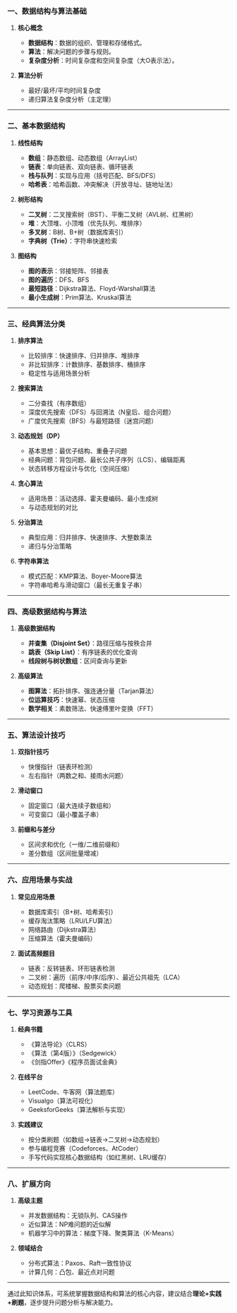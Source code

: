 ### **一、数据结构与算法基础**
1. **核心概念**
   - **数据结构**：数据的组织、管理和存储格式。
   - **算法**：解决问题的步骤与规则。
   - **复杂度分析**：时间复杂度和空间复杂度（大O表示法）。

2. **算法分析**
   - 最好/最坏/平均时间复杂度
   - 递归算法复杂度分析（主定理）

---

### **二、基本数据结构**
1. **线性结构**
   - **数组**：静态数组、动态数组（ArrayList）
   - **链表**：单向链表、双向链表、循环链表
   - **栈与队列**：实现与应用（括号匹配、BFS/DFS）
   - **哈希表**：哈希函数、冲突解决（开放寻址、链地址法）

2. **树形结构**
   - **二叉树**：二叉搜索树（BST）、平衡二叉树（AVL树、红黑树）
   - **堆**：大顶堆、小顶堆（优先队列、堆排序）
   - **多叉树**：B树、B+树（数据库索引）
   - **字典树（Trie）**：字符串快速检索

3. **图结构**
   - **图的表示**：邻接矩阵、邻接表
   - **图的遍历**：DFS、BFS
   - **最短路径**：Dijkstra算法、Floyd-Warshall算法
   - **最小生成树**：Prim算法、Kruskal算法

---

### **三、经典算法分类**
1. **排序算法**
   - 比较排序：快速排序、归并排序、堆排序
   - 非比较排序：计数排序、基数排序、桶排序
   - 稳定性与适用场景分析

2. **搜索算法**
   - 二分查找（有序数组）
   - 深度优先搜索（DFS）与回溯法（N皇后、组合问题）
   - 广度优先搜索（BFS）与最短路径（迷宫问题）

3. **动态规划（DP）**
   - 基本思想：最优子结构、重叠子问题
   - 经典问题：背包问题、最长公共子序列（LCS）、编辑距离
   - 状态转移方程设计与优化（空间压缩）

4. **贪心算法**
   - 适用场景：活动选择、霍夫曼编码、最小生成树
   - 与动态规划的对比

5. **分治算法**
   - 典型应用：归并排序、快速排序、大整数乘法
   - 递归与分治策略

6. **字符串算法**
   - 模式匹配：KMP算法、Boyer-Moore算法
   - 字符串哈希与滑动窗口（最长无重复子串）

---

### **四、高级数据结构与算法**
1. **高级数据结构**
   - **并查集（Disjoint Set）**：路径压缩与按秩合并
   - **跳表（Skip List）**：有序链表的优化查询
   - **线段树与树状数组**：区间查询与更新

2. **高级算法**
   - **图算法**：拓扑排序、强连通分量（Tarjan算法）
   - **位运算技巧**：快速幂、状态压缩
   - **数学相关**：素数筛法、快速傅里叶变换（FFT）

---

### **五、算法设计技巧**
1. **双指针技巧**
   - 快慢指针（链表环检测）
   - 左右指针（两数之和、接雨水问题）

2. **滑动窗口**
   - 固定窗口（最大连续子数组和）
   - 可变窗口（最小覆盖子串）

3. **前缀和与差分**
   - 区间求和优化（一维/二维前缀和）
   - 差分数组（区间批量增减）

---

### **六、应用场景与实战**
1. **常见应用场景**
   - 数据库索引（B+树、哈希索引）
   - 缓存淘汰策略（LRU/LFU算法）
   - 网络路由（Dijkstra算法）
   - 压缩算法（霍夫曼编码）

2. **面试高频题目**
   - 链表：反转链表、环形链表检测
   - 二叉树：遍历（前序/中序/后序）、最近公共祖先（LCA）
   - 动态规划：爬楼梯、股票买卖问题

---

### **七、学习资源与工具**
1. **经典书籍**
   - 《算法导论》（CLRS）
   - 《算法（第4版）》（Sedgewick）
   - 《剑指Offer》《程序员面试金典》

2. **在线平台**
   - LeetCode、牛客网（算法题库）
   - Visualgo（算法可视化）
   - GeeksforGeeks（算法解析与实现）

3. **实践建议**
   - 按分类刷题（如数组→链表→二叉树→动态规划）
   - 参与编程竞赛（Codeforces、AtCoder）
   - 手写代码实现核心数据结构（如红黑树、LRU缓存）

---

### **八、扩展方向**
1. **高级主题**
   - 并发数据结构：无锁队列、CAS操作
   - 近似算法：NP难问题的近似解
   - 机器学习中的算法：梯度下降、聚类算法（K-Means）

2. **领域结合**
   - 分布式算法：Paxos、Raft一致性协议
   - 计算几何：凸包、最近点对问题

---

通过此知识体系，可系统掌握数据结构和算法的核心内容，建议结合**理论+实践+刷题**，逐步提升问题分析与解决能力。